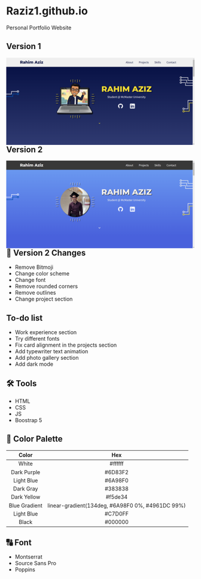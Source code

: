 # Raziz1.github.io
Personal Portfolio Website

## Version 1
<p> 
    <img align='Left' src="Website_preview.png? raw=true" >
</p>


## Version 2
<p> 
    <img align='Left' src="personal_website_v2.png? raw=true" >
</p>


## 📃 Version 2 Changes
* Remove Bitmoji
* Change color scheme
* Change font
* Remove rounded corners
* Remove outlines
* Change project section

## To-do list
* Work experience section
* Try different fonts
* Fix card alignment in the projects section
* Add typewriter text animation
* Add photo gallery section
* Add dark mode

## 🛠️ Tools
* HTML
* CSS
* JS
* Boostrap 5

## 🎨 Color Palette
| Color  | Hex |
|  :---: |  :---: |
| White  | #ffffff  |
| Dark Purple  | #6D83F2  |
| Light Blue  | #6A98F0  |
| Dark Gray  | #383838  |
| Dark Yellow  | #f5de34  |
| Blue Gradient  | linear-gradient(134deg, #6A98F0 0%, #4961DC 99%)  |
| Light Blue  | #C7D0FF  |
| Black  | #000000  |

## 🔠 Font
* Montserrat
* Source Sans Pro
* Poppins
